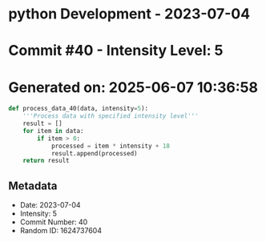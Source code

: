 ﻿# python Development - 2023-07-04
# Commit #40 - Intensity Level: 5
# Generated on: 2025-06-07 10:36:58
```python
def process_data_40(data, intensity=5):
    '''Process data with specified intensity level'''
    result = []
    for item in data:
        if item > 0:
            processed = item * intensity + 18
            result.append(processed)
    return result
```
## Metadata
- Date: 2023-07-04
- Intensity: 5
- Commit Number: 40
- Random ID: 1624737604
